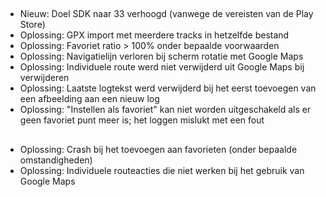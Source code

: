##
- Nieuw: Doel SDK naar 33 verhoogd (vanwege de vereisten van de Play Store)
- Oplossing: GPX import met meerdere tracks in hetzelfde bestand
- Oplossing: Favoriet ratio > 100% onder bepaalde voorwaarden
- Oplossing: Navigatielijn verloren bij scherm rotatie met Google Maps
- Oplossing: Individuele route werd niet verwijderd uit Google Maps bij verwijderen
- Oplossing: Laatste logtekst werd verwijderd bij het eerst toevoegen van een afbeelding aan een nieuw log
- Oplossing: "Instellen als favoriet" kan niet worden uitgeschakeld als er geen favoriet punt meer is; het loggen mislukt met een fout

##
- Oplossing: Crash bij het toevoegen aan favorieten (onder bepaalde omstandigheden)
- Oplossing: Individuele routeacties die niet werken bij het gebruik van Google Maps
